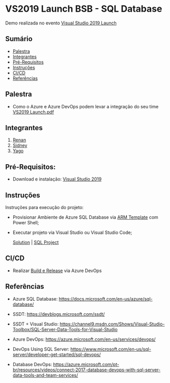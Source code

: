 # VS2019 Launch BSB - SQL Database
Demo realizada no evento  [Visual Studio 2019 Launch](https://www.meetup.com/DevelopersBR/events/260461888/)

## Sumário
* [Palestra](#palestra)
* [Integrantes](#integrantes)
* [Pré-Requisitos](#prerequisitos)
* [Instruções](#instrucoes)
* [CI/CD](#ci/cd)
* [Referências](#referencias)

## Palestra
* Como o Azure e Azure DevOps podem levar a integração do seu time  
[VS2019 Launch.pdf](https://github.com/sidneyocirqueira/vs2019-launch-bsb-sqldb/tree/master/pdf)

## Integrantes
1. [Renan](https://github.com/renanlq) 
2. [Sidney](https://github.com/sidneyocirqueira)
3. [Yago](https://github.com/yagoluiz)

## Pré-Requisitos:
* Download e instalação: [Visual Studio 2019](https://visualstudio.microsoft.com/vs/preview/)   

## Instruções
Instruções para execução do projeto:
* Provisionar Ambiente de Azure SQL Database via [ARM Template](https://github.com/sidneyocirqueira/vs2019-launch-bsb-sqldb/tree/master/arm) com Power Shell;
* Executar projeto via Visual Studio ou Visual Studio Code;

  [Solution](https://github.com/sidneyocirqueira/vs2019-launch-bsb-sqldb/blob/master/VS2019.sln) |
  [SQL Project](https://github.com/sidneyocirqueira/vs2019-launch-bsb-sqldb/blob/master/src/VS2019.Database/VS2019.Database.sqlproj)

## CI/CD
* Realizar [Build e Release](https://docs.microsoft.com/en-us/azure/devops/pipelines/?view=azure-devops) via Azure DevOps

## Referências 
* Azure SQL Database: https://docs.microsoft.com/en-us/azure/sql-database/

* SSDT: https://devblogs.microsoft.com/ssdt/

* SSDT + Visual Studio: https://channel9.msdn.com/Shows/Visual-Studio-Toolbox/SQL-Server-Data-Tools-for-Visual-Studio

* Azure DevOps: https://azure.microsoft.com/en-us/services/devops/

* DevOps Using SQL Server: https://www.microsoft.com/en-us/sql-server/developer-get-started/sql-devops/

* Database DevOps: https://azure.microsoft.com/pt-br/resources/videos/connect-2017-database-devops-with-sql-server-data-tools-and-team-services/
